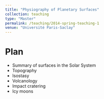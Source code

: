 ```yaml
---
title: "Physiography of Planetary Surfaces"
collection: teaching
type: "Master"
permalink: /teaching/2014-spring-teaching-1
venue: "Université Paris-Saclay"
---
```



Plan
======

- Summary of surfaces in the Solar System
- Topography
- Isostasy
- Volcanology
- Impact cratering
- Icy moons
